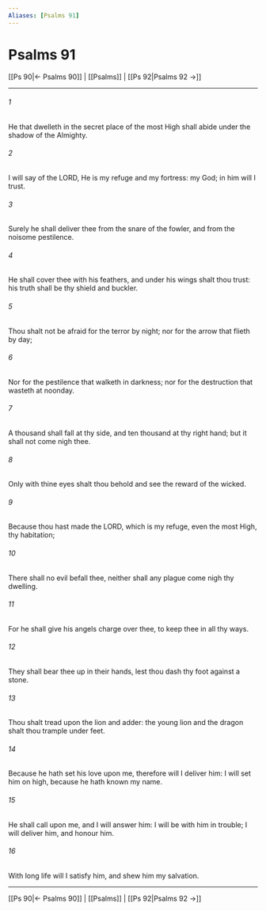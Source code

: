 ```yaml
---
Aliases: [Psalms 91]
---
```

# Psalms 91

[[Ps 90|← Psalms 90]] | [[Psalms]] | [[Ps 92|Psalms 92 →]]
***



###### 1 
He that dwelleth in the secret place of the most High shall abide under the shadow of the Almighty. 

###### 2 
I will say of the LORD, He is my refuge and my fortress: my God; in him will I trust. 

###### 3 
Surely he shall deliver thee from the snare of the fowler, and from the noisome pestilence. 

###### 4 
He shall cover thee with his feathers, and under his wings shalt thou trust: his truth shall be thy shield and buckler. 

###### 5 
Thou shalt not be afraid for the terror by night; nor for the arrow that flieth by day; 

###### 6 
Nor for the pestilence that walketh in darkness; nor for the destruction that wasteth at noonday. 

###### 7 
A thousand shall fall at thy side, and ten thousand at thy right hand; but it shall not come nigh thee. 

###### 8 
Only with thine eyes shalt thou behold and see the reward of the wicked. 

###### 9 
Because thou hast made the LORD, which is my refuge, even the most High, thy habitation; 

###### 10 
There shall no evil befall thee, neither shall any plague come nigh thy dwelling. 

###### 11 
For he shall give his angels charge over thee, to keep thee in all thy ways. 

###### 12 
They shall bear thee up in their hands, lest thou dash thy foot against a stone. 

###### 13 
Thou shalt tread upon the lion and adder: the young lion and the dragon shalt thou trample under feet. 

###### 14 
Because he hath set his love upon me, therefore will I deliver him: I will set him on high, because he hath known my name. 

###### 15 
He shall call upon me, and I will answer him: I will be with him in trouble; I will deliver him, and honour him. 

###### 16 
With long life will I satisfy him, and shew him my salvation.

***
[[Ps 90|← Psalms 90]] | [[Psalms]] | [[Ps 92|Psalms 92 →]]
